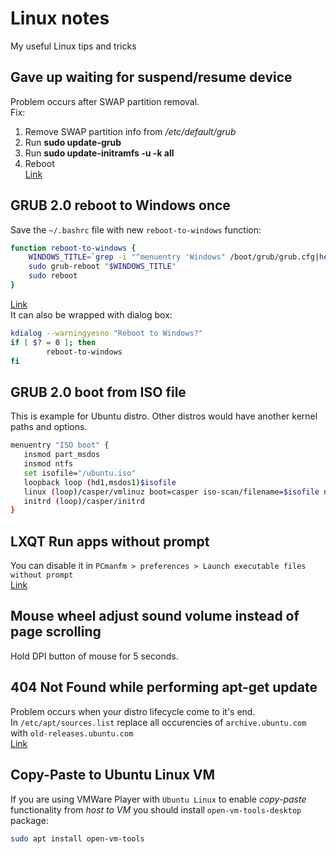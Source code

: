 # Linux notes
My useful Linux tips and tricks  

## Gave up waiting for suspend/resume device
Problem occurs after SWAP partition removal.  
Fix:  
1. Remove SWAP partition info from _/etc/default/grub_  
2. Run __sudo update-grub__  
3. Run __sudo update-initramfs -u -k all__  
4. Reboot  
[Link](https://debianforum.ru/index.php?topic=13665.0)
  
## GRUB 2.0 reboot to Windows once
Save the `~/.bashrc` file with new `reboot-to-windows` function:
```bash
function reboot-to-windows {
    WINDOWS_TITLE=`grep -i "^menuentry 'Windows" /boot/grub/grub.cfg|head -n 1|cut -d"'" -f2`
    sudo grub-reboot "$WINDOWS_TITLE"
    sudo reboot
}
```
[Link](https://askubuntu.com/questions/1014467/is-there-a-way-for-grub-to-automatically-reboot-into-windows-from-windows)  
It can also be wrapped with dialog box:
```bash
kdialog --warningyesno "Reboot to Windows?"
if [ $? = 0 ]; then
        reboot-to-windows
fi
```
  
## GRUB 2.0 boot from ISO file
This is example for Ubuntu distro. Other distros would have another kernel paths and options.   
```bash
menuentry "ISO boot" {
   insmod part_msdos
   insmod ntfs
   set isofile="/ubuntu.iso"
   loopback loop (hd1,msdos1)$isofile
   linux (loop)/casper/vmlinuz boot=casper iso-scan/filename=$isofile noprompt noeject
   initrd (loop)/casper/initrd
}
```
  
## LXQT Run apps without prompt
You can disable it in `PCmanfm > preferences > Launch executable files without prompt`  
[Link](https://github.com/lxqt/lxqt/issues/1523#issuecomment-406578815)
  
## Mouse wheel adjust sound volume instead of page scrolling
Hold DPI button of mouse for 5 seconds.  
  
## 404  Not Found while performing apt-get update
Problem occurs when your distro lifecycle come to it's end.  
In `/etc/apt/sources.list` replace all occurencies of `archive.ubuntu.com` with `old-releases.ubuntu.com`  
[Link](https://www.digitalocean.com/community/questions/i-cannot-update-from-19-04-to-19-10-no-longer-has-a-release-file)
  
## Copy-Paste to Ubuntu Linux VM
If you are using VMWare Player with `Ubuntu Linux` to enable _copy-paste_ functionality from _host to VM_ you should install `open-vm-tools-desktop` package:
```bash
sudo apt install open-vm-tools
```
